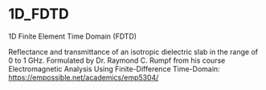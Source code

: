 # 1D_FDTD

1D Finite Element Time Domain (FDTD)


Reflectance and transmittance of an isotropic dielectric slab in the range of 0 to 1 GHz. Formulated by Dr. Raymond C. Rumpf from his course Electromagnetic Analysis Using Finite-Difference Time-Domain: https://empossible.net/academics/emp5304/
